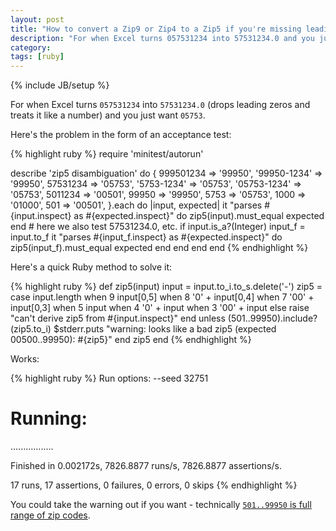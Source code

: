 ```yaml
---
layout: post
title: "How to convert a Zip9 or Zip4 to a Zip5 if you're missing leading zeros"
description: "For when Excel turns 057531234 into 57531234.0 and you just want 05753"
category: 
tags: [ruby]
---
```

{% include JB/setup %}

For when Excel turns `057531234` into `57531234.0` (drops leading zeros and treats it like a number) and you just want `05753`.

Here's the problem in the form of an acceptance test:

{% highlight ruby %}
require 'minitest/autorun'

describe 'zip5 disambiguation' do
  {
    999501234  => '99950',
  '99950-1234' => '99950',
     57531234  => '05753',
   '5753-1234' => '05753',
  '05753-1234' => '05753',
      5011234  => '00501',
    99950      => '99950',
     5753      => '05753',
     1000      => '01000',
      501      => '00501',
  }.each do |input, expected|
    it "parses #{input.inspect} as #{expected.inspect}" do
      zip5(input).must_equal expected
    end
    # here we also test 57531234.0, etc.
    if input.is_a?(Integer)
      input_f = input.to_f
      it "parses #{input_f.inspect} as #{expected.inspect}" do
        zip5(input_f).must_equal expected
      end
    end
  end
end
{% endhighlight %}

Here's a quick Ruby method to solve it:

{% highlight ruby %}
def zip5(input)
  input = input.to_i.to_s.delete('-')
  zip5 = case input.length
  when 9
    input[0,5]
  when 8
    '0' + input[0,4]
  when 7
    '00' + input[0,3]
  when 5
    input
  when 4
    '0' + input
  when 3
    '00' + input
  else
    raise "can't derive zip5 from #{input.inspect}"
  end
  unless (501..99950).include?(zip5.to_i)
    $stderr.puts "warning: looks like a bad zip5 (expected 00500..99950): #{zip5}"
  end
  zip5
end
{% endhighlight %}

Works:

{% highlight ruby %}
Run options: --seed 32751

# Running:

.................

Finished in 0.002172s, 7826.8877 runs/s, 7826.8877 assertions/s.

17 runs, 17 assertions, 0 failures, 0 errors, 0 skips
{% endhighlight %}

You could take the warning out if you want - technically [`501..99950` is full range of zip codes](http://en.wikipedia.org/wiki/ZIP_code#By_geography).
